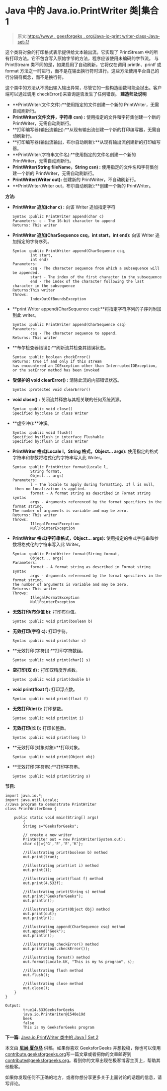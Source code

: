 # Java 中的 Java.io.PrintWriter 类|集合 1

> 原文:[https://www . geesforgeks . org/Java-io-print writer-class-Java-set-1/](https://www.geeksforgeeks.org/java-io-printwriter-class-java-set-1/)

这个类将对象的打印格式表示提供给文本输出流。它实现了 PrintStream 中的所有打印方法。它不包含写入原始字节的方法，程序应该使用未编码的字节流。
与 PrintStream 类不同的是，如果启用了自动刷新，它将仅在调用 println、printf 或 format 方法之一时进行，而不是在输出换行符时进行。这些方法使用平台自己的行分隔符概念，而不是换行符。

这个类中的方法从不抛出输入输出异常，尽管它的一些构造函数可能会抛出。客户端可以通过调用 checkError()来查询是否发生了任何错误。
 **建造师及说明**

*   **PrintWriter(文件文件):**使用指定的文件创建一个新的 PrintWriter，无需自动刷新行。
*   **PrintWriter(文件文件，字符串 csn) :** 使用指定的文件和字符集创建一个新的 PrintWriter，无需自动刷新行。
*   **打印编写器(输出流输出):**从现有输出流创建一个新的打印编写器，无需自动刷新行。
*   **打印编写器(输出流输出，布尔自动刷新):**从现有输出流创建新的打印编写器。
*   **PrintWriter(字符串文件名):**使用指定的文件名创建一个新的 PrintWriter，无需自动刷新行。
*   **PrintWriter(String fileName，String csn) :** 使用指定的文件名和字符集创建一个新的 PrintWriter，无需自动刷新行。
*   **PrintWriter(Writer out):** 创建新的 PrintWriter，不自动刷新行。
*   **PrintWriter(Writer out，布尔自动刷新):**创建一个新的 PrintWriter。

**方法:**

*   **PrintWriter 追加(char c) :** 向该 Writer 追加指定字符

    ```
    Syntax :public PrintWriter append(char c)
    Parameters: c - The 16-bit character to append
    Returns: This writer
    ```

*   **PrintWriter 追加(CharSequence csq，int start，int end):** 向该 Writer 追加指定的字符序列。

    ```
    Syntax :public PrintWriter append(CharSequence csq,
            int start,
            int end)
    Parameters:
            csq - The character sequence from which a subsequence will be appended.
            start - The index of the first character in the subsequence
            end - The index of the character following the last character in the subsequence
    Returns:This writer
    Throws:
            IndexOutOfBoundsException
    ```

*   **print Writer append(CharSequence csq):**将指定字符序列的子序列附加到此 writer。

    ```
    Syntax :public PrintWriter append(CharSequence csq)
    Parameters:
            csq - The character sequence to append.
    Returns: This writer

    ```

*   **布尔检查器错误():**刷新流并检查其错误状态。

    ```
    Syntax :public boolean checkError()
    Returns: true if and only if this stream 
    has encountered an IOException other than InterruptedIOException, 
    or the setError method has been invoked
    ```

*   **受保护的 void clearError() :** 清除此流的内部错误状态。

    ```
    Syntax :protected void clearError()

    ```

*   **void close() :** 关闭流并释放与其相关联的任何系统资源。

    ```
    Syntax :public void close()
    Specified by:close in class Writer
    ```

*   **虚空冲():**冲溪。

    ```
    Syntax :public void flush()
    Specified by:flush in interface Flushable
    Specified by:flush in class Writer

    ```

*   **PrintWriter 格式(Locale l，String 格式，Object… args):** 使用指定的格式字符串和参数将格式化的字符串写入此 Writer。

    ```
    Syntax :public PrintWriter format(Locale l,
            String format,
            Object... args)
    Parameters:
            l - The locale to apply during formatting. If l is null,
     then no localization is applied.
            format - A format string as described in Format string syntax
            args - Arguments referenced by the format specifiers in the format string. 
    The number of arguments is variable and may be zero.
    Returns: This writer
    Throws:
            IllegalFormatException
            NullPointerException
    ```

*   **PrintWriter 格式(字符串格式，Object… args):** 使用指定的格式字符串和参数将格式化的字符串写入此 Writer。

    ```
    Syntax :public PrintWriter format(String format,
            Object... args)
    Parameters:
            format - A format string as described in Format string syntax
            args - Arguments referenced by the format specifiers in the format string. 
    The number of arguments is variable and may be zero.
    Returns: This writer
    Throws:
            IllegalFormatException
            NullPointerException 
    ```

*   **无效打印(布尔值 b):** 打印布尔值。

    ```
    Syntax :public void print(boolean b)
    ```

*   **无效打印(字符 c):** 打印字符。

    ```
    Syntax :public void print(char c)
    ```

*   **无效打印(字符[]):**打印字符数组。

    ```
    Syntax :public void print(char[] s)

    ```

*   **空打印(双 d) :** 打印双精度浮点数。

    ```
    Syntax :public void print(double b)

    ```

*   **void print(float f):** 打印浮点数。

    ```
    Syntax :public void print(float f)
    ```

*   **无效打印(int i):** 打印整数。

    ```
    Syntax :public void print(int i)
    ```

*   **无效打印(长 l):** 打印长整数。

    ```
    Syntax :public void print(long l)
    ```

*   **无效打印(对象对象):**打印对象。

    ```
    Syntax :public void print(Object obj)
    ```

*   **无效打印(字符串):**打印字符串。

    ```
    Syntax :public void print(String s)
    ```

**节目:** 

```
import java.io.*;
import java.util.Locale;
//Java program to demonstrate PrintWriter
class PrintWriterDemo {

    public static void main(String[] args) 
        {
        String s="GeeksforGeeks";

        // create a new writer
        PrintWriter out = new PrintWriter(System.out);
        char c[]={'G','E','E','K'};

        //illustrating print(boolean b) method
        out.print(true);

        //illustrating print(int i) method
        out.print(1);

        //illustrating print(float f) method
        out.print(4.533f);

        //illustrating print(String s) method
        out.print("GeeksforGeeks");
        out.println();

        //illustrating print(Object Obj) method
        out.print(out);
        out.println();

        //illustrating append(CharSequence csq) method
        out.append("Geek");
        out.println();

        //illustrating checkError() method
        out.println(out.checkError());

        //illustrating format() method
        out.format(Locale.UK, "This is my %s program", s);

        //illustrating flush method
        out.flush();

        //illustrating close method
        out.close();
    }
}
```

```
Output:
        true14.533GeeksforGeeks
        java.io.PrintWriter@1540e19d
        Geek
        false
        This is my GeeksforGeeks program
```

**下一篇:** [Java.io.PrintWriter 类中的 Java | Set 2](https://www.geeksforgeeks.org/java-io-printwriter-class-java-set-2/)

本文由 **[尼尚·夏尔马](https://www.facebook.com/ChippingEye2766?ref=bookmarks)** 供稿。如果你喜欢 GeeksforGeeks 并想投稿，你也可以使用[contribute.geeksforgeeks.org](http://www.contribute.geeksforgeeks.org)写一篇文章或者把你的文章邮寄到 contribute@geeksforgeeks.org。看到你的文章出现在极客博客主页上，帮助其他极客。

如果你发现任何不正确的地方，或者你想分享更多关于上面讨论的话题的信息，请写评论。
